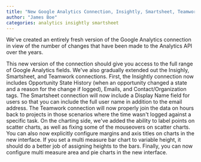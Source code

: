 ```yaml
---
title: "New Google Analytics Connection, Insightly, Smartsheet, Teamwork Tweaks, Chart Improvements"
author: "James Boe"
categories: analytics insightly smartsheet
---
```

We've created an entirely fresh version of the Google Analytics connection in view of the number of changes that have been made to the Analytics API over the years. 
<!--more-->
This new version of the connection should give you access to the full range of Google Analytics fields. We've also gradually extended out the Insighly, Smartsheet, and Teamwork connections. First, the Insightly connection now includes Opportunity State History (when an opportunity changed a state and a reason for the change if logged), Emails, and Contact/Organization tags. The Smartsheet connection will now include a Display Name field for users so that you can include the full user name in addition to the email address. The Teamwork connection will now properly join the data on hours back to projects in those scenarios where the time wasn't logged against a specific task. On the charting side, we've added the ability to label points on scatter charts, as well as fixing some of the mouseovers on scatter charts. You can also now explicitly configure margins and axis titles on charts in the new interface. If you set a multi measure bar chart to variable height, it should do a better job of assigning heights to the bars. Finally, you can now configure multi measure area and pie charts in the new interface.